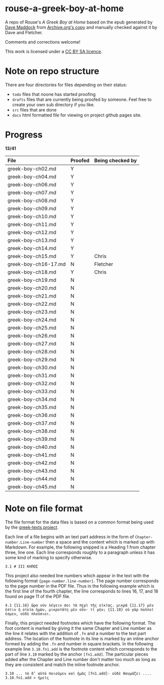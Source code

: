 # rouse-a-greek-boy-at-home

A repo of Rouse's *A Greek Boy at Home* based on the epub generated by [Dave Maddock](https://github.com/dmaddock1) from [Archive.org's copy](https://archive.org/details/greekboyathomest01rousuoft) and manually checked against it by  Dave and Fletcher.

Comments and corrections welcome!

This work is licensed under a [CC BY SA licence](https://creativecommons.org/licenses/by-sa/4.0/).



# Note on repo structure

There are four directories for files depending on their status:

* `todo` files that noone has started proofing
* `drafts` files that are currently being proofed by someone. Feel free to create your own sub directory if you like.
* `src` files that are done
* `docs` html formatted file for viewing on project github pages site.

# Progress

**13/41**

| File | Proofed | Being checked by |
|:--- |:--- |:---|
| greek-boy-ch02.md | Y |  |
| greek-boy-ch04.md | Y |  |
| greek-boy-ch06.md | Y |  |
| greek-boy-ch07.md | Y |  |
| greek-boy-ch08.md | Y |  |
| greek-boy-ch09.md | Y |  |
| greek-boy-ch10.md | Y |  |
| greek-boy-ch11.md | Y |  |
| greek-boy-ch12.md | Y |  |
| greek-boy-ch13.md | Y |  |
| greek-boy-ch14.md | Y |  |
| greek-boy-ch15.md | Y | Chris |
| greek-boy-ch16-17.md | N | Fletcher |
| greek-boy-ch18.md | Y | Chris |
| greek-boy-ch19.md | N |  |
| greek-boy-ch20.md | N |  |
| greek-boy-ch21.md | N |  |
| greek-boy-ch22.md | N |  |
| greek-boy-ch23.md | N |  |
| greek-boy-ch24.md | N |  |
| greek-boy-ch25.md | N |  |
| greek-boy-ch26.md | N |  |
| greek-boy-ch27.md | N |  |
| greek-boy-ch28.md | N |  |
| greek-boy-ch29.md | N |  |
| greek-boy-ch30.md | N |  |
| greek-boy-ch31.md | N |  |
| greek-boy-ch32.md | N |  |
| greek-boy-ch33.md | N |  |
| greek-boy-ch34.md | N |  |
| greek-boy-ch35.md | N |  |
| greek-boy-ch36.md | N |  |
| greek-boy-ch37.md | N |  |
| greek-boy-ch38.md | N |  |
| greek-boy-ch39.md | N |  |
| greek-boy-ch40.md | N |  |
| greek-boy-ch41.md | N |  |
| greek-boy-ch42.md | N |  |
| greek-boy-ch43.md | N |  |
| greek-boy-ch44.md | N |  |
| greek-boy-ch45.md | N |  |

# Note on file format

The file format for the data files is based on a common format being used by the [greek-texts project](https://jtauber.github.io/greek-texts/).

Each line of a file begins with an text part address in the form of `Chapter-number.Line-number` then a space and the content which is marked up with Markdown. For example, the following snipped is a Heading 1 from chapter three, line one. Each line corresponds roughly to a paragraph unless it has some kind of marking to specify otherwise.

```
3.1 # III ΚΗΠΟΣ
```

This project also needed line numbers which appear in the text with the following format `{page-number.line-number}`. The page number corresponds to the page number in the PDF file. Thus in the following example which is the first line of the fourth chapter, the line corresponds to lines 16, 17, and 18 found on page 11 of the PDF file.

```
4.1 {11.16} ὥρα νῦν λέγειν σοι τὰ περὶ τῆς οἰκίας. μικρὰ {11.17} μέν ἐστιν ἡ οἰκία ἡμῶν, μικροτάτη μὲν οὖν· τί μήν; {11.18} οὐ γὰρ πολλοί ἐσμεν, οὐδὲ πλούσιοι.
```

Finally, this project needed footnotes which have the following format. The foot content is marked by giving it the same Chapter and Line number as the line it relates with the addition of `.fn` and a number to the text part address. The location of the footnote in its line is marked by an inline anchor formed by adding the `.fn` and number in square brackets. In the following example line `3.10.fn1.add` is the footnote content which corresponds to the part of line `3.10` marked by the anchor `[fn1.add]`. The particular pieces added after the Chapter and Line number don't matter too much as long as they are consistent and match the inline footnote anchor.

```
3.10 ... τὸ δ’ αὐτὸ ποιοῦμεν καὶ ἡμᾶς [fn1.add]· οὐδὲ θαυμάζει ....
3.10.fn1.add > ἡμεῖς
```
